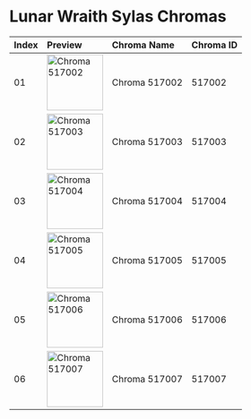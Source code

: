 # Lunar Wraith Sylas Chromas

| Index | Preview | Chroma Name | Chroma ID |
|:---|:---|:---|:---|
| 01 | <img src='https://raw.communitydragon.org/latest/plugins/rcp-be-lol-game-data/global/default/v1/champion-chroma-images/517/517002.png' alt='Chroma 517002' width='100'> | Chroma 517002 | 517002 |
| 02 | <img src='https://raw.communitydragon.org/latest/plugins/rcp-be-lol-game-data/global/default/v1/champion-chroma-images/517/517003.png' alt='Chroma 517003' width='100'> | Chroma 517003 | 517003 |
| 03 | <img src='https://raw.communitydragon.org/latest/plugins/rcp-be-lol-game-data/global/default/v1/champion-chroma-images/517/517004.png' alt='Chroma 517004' width='100'> | Chroma 517004 | 517004 |
| 04 | <img src='https://raw.communitydragon.org/latest/plugins/rcp-be-lol-game-data/global/default/v1/champion-chroma-images/517/517005.png' alt='Chroma 517005' width='100'> | Chroma 517005 | 517005 |
| 05 | <img src='https://raw.communitydragon.org/latest/plugins/rcp-be-lol-game-data/global/default/v1/champion-chroma-images/517/517006.png' alt='Chroma 517006' width='100'> | Chroma 517006 | 517006 |
| 06 | <img src='https://raw.communitydragon.org/latest/plugins/rcp-be-lol-game-data/global/default/v1/champion-chroma-images/517/517007.png' alt='Chroma 517007' width='100'> | Chroma 517007 | 517007 |
